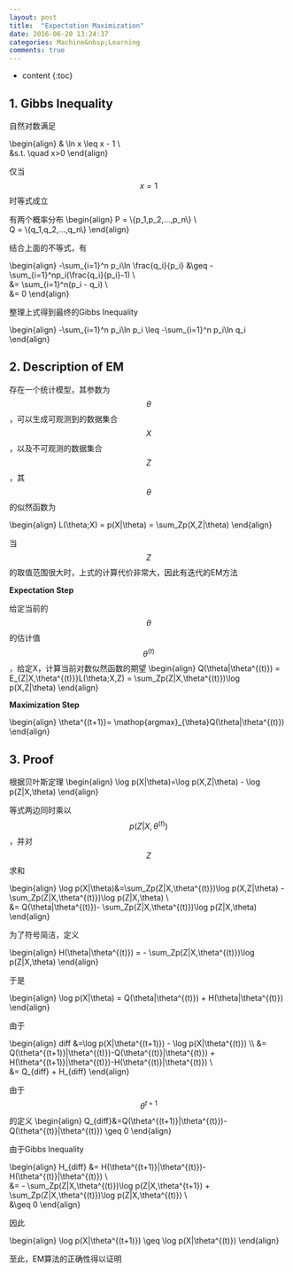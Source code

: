 ```yaml
---
layout: post
title:  "Expectation Maximization"
date: 2016-06-20 13:24:37 
categories: Machine&nbsp;Learning
comments: true
---
```


* content
{:toc}

## 1. Gibbs Inequality

自然对数满足

\begin{align}
& \ln x \leq x - 1 \\\
&s.t. \quad x>0
\end{align}

仅当$$x=1$$时等式成立

有两个概率分布
\begin{align}
P = \\{p_1,p_2,...,p_n\\} \\\
Q = \\{q_1,q_2,...,q_n\\}
\end{align}

结合上面的不等式，有

\begin{align}
-\sum_{i=1}^n p_i\ln \frac{q_i}{p_i} &\geq -\sum_{i=1}^np_i(\frac{q_i}{p_i}-1) \\\
&= \sum_{i=1}^n(p_i - q_i) \\\
&= 0
\end{align}

整理上式得到最终的Gibbs Inequality

\begin{align}
-\sum_{i=1}^n p_i\ln p_i  \leq -\sum_{i=1}^n p_i\ln q_i
\end{align}

## 2. Description of EM

存在一个统计模型，其参数为$$\theta$$，可以生成可观测到的数据集合$$X$$，以及不可观测的数据集合$$Z$$，其$$\theta$$的似然函数为

\begin{align}
L(\theta;X) = p(X|\theta) = \sum_Zp(X,Z|\theta)
\end{align}

当$$Z$$的取值范围很大时，上式的计算代价非常大，因此有迭代的EM方法

**Expectation Step**

给定当前的$$\theta$$的估计值$$\theta^{(t)}$$，给定X，计算当前对数似然函数的期望
\begin{align}
Q(\theta|\theta^{(t)}) = E_{Z|X,\theta^{(t)}}L(\theta;X,Z) = \sum_Zp(Z|X,\theta^{(t)})\log p(X,Z|\theta)
\end{align}

**Maximization Step**

\begin{align}
\theta^{(t+1)}= \mathop{argmax}_{\theta}Q(\theta|\theta^{(t)})
\end{align}

## 3. Proof

根据贝叶斯定理
\begin{align}
\log p(X|\theta)=\log p(X,Z|\theta) - \log p(Z|X,\theta)
\end{align}

等式两边同时乘以$$p(Z \vert X,\theta^{(t)})$$，并对$$Z$$求和

\begin{align}
\log p(X|\theta)&=\sum_Zp(Z|X,\theta^{(t)})\log p(X,Z|\theta) - \sum_Zp(Z|X,\theta^{(t)})\log p(Z|X,\theta) \\\
&= Q(\theta|\theta^{(t)})- \sum_Zp(Z|X,\theta^{(t)})\log p(Z|X,\theta)
\end{align}

为了符号简洁，定义

\begin{align}
H(\theta|\theta^{(t)}) = - \sum_Zp(Z|X,\theta^{(t)})\log p(Z|X,\theta)
\end{align}

于是

\begin{align}
\log p(X|\theta) = Q(\theta|\theta^{(t)}) + H(\theta|\theta^{(t)})
\end{align}

由于

\begin{align}
diff &=\log p(X|\theta^{(t+1)}) - \log p(X|\theta^{(t)}) \\\ 
&=  Q(\theta^{(t+1)}|\theta^{(t)})-Q(\theta^{(t)}|\theta^{(t)}) + H(\theta^{(t+1)}|\theta^{(t)})-H(\theta^{(t)}|\theta^{(t)}) \\\
&= Q_{diff} + H_{diff}
\end{align}

由于$$\theta^{t+1}$$的定义
\begin{align}
Q_{diff}&=Q(\theta^{(t+1)}|\theta^{(t)})-Q(\theta^{(t)}|\theta^{(t)}) \geq 0
\end{align}

由于Gibbs Inequality

\begin{align}
H_{diff} &= H(\theta^{(t+1)}|\theta^{(t)})-H(\theta^{(t)}|\theta^{(t)})  \\\
&= - \sum_Zp(Z|X,\theta^{(t)})\log p(Z|X,\theta^{t+1}) + \sum_Zp(Z|X,\theta^{(t)})\log p(Z|X,\theta^{(t)}) \\\
&\geq 0
\end{align}

因此

\begin{align}
\log p(X|\theta^{(t+1)}) \geq \log p(X|\theta^{(t)})
\end{align}

至此，EM算法的正确性得以证明